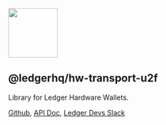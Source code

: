 <img src="https://user-images.githubusercontent.com/211411/34776833-6f1ef4da-f618-11e7-8b13-f0697901d6a8.png" height="100" />

## @ledgerhq/hw-transport-u2f

Library for Ledger Hardware Wallets.

[Github](https://github.com/LedgerHQ/ledger-node-js-api/),
[API Doc](https://github.com/LedgerHQ/ledger-node-js-api/blob/master/API.md),
[Ledger Devs Slack](https://ledger-dev.slack.com/)
